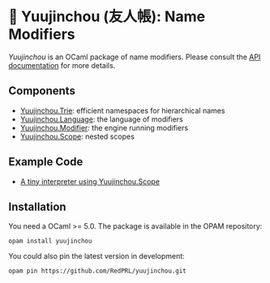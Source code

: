 # 👹 Yuujinchou (友人帳): Name Modifiers

_Yuujinchou_ is an OCaml package of name modifiers. Please consult the [API documentation](https://redprl.org/yuujinchou/yuujinchou/Yuujinchou) for more details.

## Components

- [Yuujinchou.Trie](https://redprl.org/yuujinchou/yuujinchou/Yuujinchou/Trie): efficient namespaces for hierarchical names
- [Yuujinchou.Language](https://redprl.org/yuujinchou/yuujinchou/Yuujinchou/Language): the language of modifiers
- [Yuujinchou.Modifier](https://redprl.org/yuujinchou/yuujinchou/Yuujinchou/Modifier): the engine running modifiers
- [Yuujinchou.Scope](https://redprl.org/yuujinchou/yuujinchou/Yuujinchou/Scope): nested scopes

## Example Code

- [A tiny interpreter using Yuujinchou.Scope](test/Example.ml)

## Installation

You need a OCaml >= 5.0.
The package is available in the OPAM repository:
```
opam install yuujinchou
```

You could also pin the latest version in development:
```
opam pin https://github.com/RedPRL/yuujinchou.git
```

